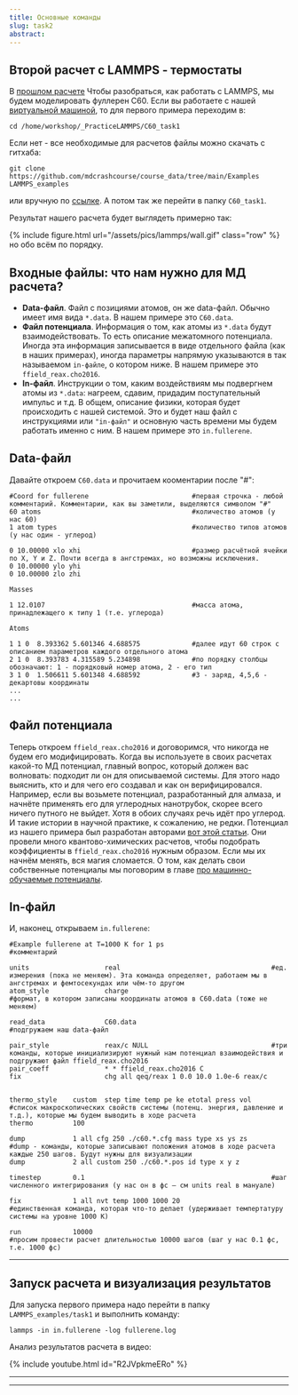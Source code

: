 ```yaml
---
title: Основные команды 
slug: task2
abstract:
---
```

## Второй расчет с LAMMPS - термостаты

В [прошлом расчете](https://mdcrashcourse.github.io/task1.html)  Чтобы разобраться, как работать с LAMMPS, мы будем моделировать фуллерен С60. Если вы работаете с нашей [виртуальной машиной](https://mdcrashcourse.github.io/vm.html), то для первого примера переходим в:

```liquid
cd /home/workshop/_PracticeLAMMPS/C60_task1
```

Если нет - все необходимые для расчетов файлы можно скачать с гитхаба:

```liquid
git clone https://github.com/mdcrashcourse/course_data/tree/main/Examples LAMMPS_examples
```

или вручную по [ссылке](https://github.com/mdcrashcourse/course_data/tree/main/Examples). А потом так же перейти в папку `C60_task1`.


Результат нашего расчета будет выглядеть примерно так:

{% include figure.html
    url="/assets/pics/lammps/wall.gif"
    class="row"
%}
но обо всём по порядку.


## Входные файлы: что нам нужно для МД расчета?

- **Data-файл**. Файл с позициями атомов, он же data-файл. Обычно имеет имя вида `*.data`. В нашем примере это `C60.data`.
- **Файл потенциала**. Информация о том, как атомы из `*.data` будут взаимодействовать. То есть описание межатомного потенциала. Иногда эта информация записывается в виде отдельного файла (как в наших примерах), иногда параметры напрямую указываются в так называемом `in-файле`, о котором ниже. В нашем примере это `ffield_reax.cho2016`.
- **In-файл**. Инструкции о том, каким воздействиям мы подвергнем атомы из `*.data`: нагреем, сдавим, придадим поступательный импульс и т.д. В общем, описание физики, которая будет происходить с нашей системой. Это и будет наш файл с инструкциями или `"in-файл"` и основную часть времени мы будем работать именно с ним. В нашем примере это `in.fullerene`.


## Data-файл

Давайте откроем `C60.data` и прочитаем кооментарии после "#":

```liquid
#Coord for fullerene                          #первая строчка - любой комментарий. Комментарии, как вы заметили, выделяются символом "#"
60 atoms                                      #количество атомов (у нас 60)
1 atom types                                  #количество типов атомов (у нас один - углерод)

0 10.00000 xlo xhi                            #размер расчётной ячейки по X, Y и Z. Почти всегда в ангстремах, но возможны исключения. 
0 10.00000 ylo yhi
0 10.00000 zlo zhi

Masses

1 12.0107                                     #масса атома, принадлежащего к типу 1 (т.е. углерода)

Atoms

1 1 0  8.393362 5.601346 4.688575             #далее идут 60 строк с описанием параметров каждого отдельного атома
2 1 0  8.393783 4.315589 5.234898             #по порядку столбцы обозначают: 1 - порядковый номер атома, 2 - его тип
3 1 0  1.506611 5.601348 4.688592             #3 - заряд, 4,5,6 - декартовы координаты
...
...
```

## Файл потенциала

Теперь откроем `ffield_reax.cho2016` и договоримся, что никогда не будем его модифицировать. Когда вы используете в своих расчетах какой-то МД потенциал, главный вопрос, который должен вас волновать: подходит ли он для описываемой системы. Для этого надо выяснить, кто и для чего его создавал и как он верифицировался. Например, если вы возьмете потенциал, разработанный для алмаза, и начнёте применять его для углеродных нанотрубок, скорее всего ничего путного не выйдет. Хотя в обоих случаях речь идёт про углерод. И такие истории в научной практике, к сожалению, не редки. 
Потенциал из нашего примера был разработан авторами [вот этой статьи](https://pubs.acs.org/doi/abs/10.1021/acs.jpca.6b12429). Они провели много квантово-химических расчетов, чтобы подобрать коэффициенты в `ffield_reax.cho2016` нужным образом. Если мы их начнём менять, вся магия сломается. О том, как делать свои собственные потенциалы мы поговорим в главе [про машинно-обучаемые потенциалы](https://mdcrashcourse.github.io/mtp.html).



## In-файл

И, наконец, открываем `in.fullerene`:

```liquid
#Example fullerene at T=1000 K for 1 ps                           #комментарий

units                   real                                      #ед. измерения (пока не меняем). Эта команда определяет, работаем мы в ангстремах и фемтосекундах или чём-то другом
atom_style              charge                                    #формат, в котором записаны координаты атомов в C60.data (тоже не меняем) 

read_data               C60.data                                  #подгружаем наш data-файл

pair_style              reax/c NULL                               #три команды, которые инициализируют нужный нам потенциал взаимодействия и подгружают файл ffield_reax.cho2016
pair_coeff              * * ffield_reax.cho2016 C
fix                     chg all qeq/reax 1 0.0 10.0 1.0e-6 reax/c


thermo_style    custom  step time temp pe ke etotal press vol     #список макроскопических свойств системы (потенц. энергия, давление и т.д.), которые мы будем выводить в ходе расчета
thermo          100

dump            1 all cfg 250 ./c60.*.cfg mass type xs ys zs      #dump - команды, которые записывают положения атомов в ходе расчета каждые 250 шагов. Будут нужны для визуализации
dump            2 all custom 250 ./c60.*.pos id type x y z

timestep        0.1                                               #шаг численного интегрирования (у нас он в фс – см units real в мануале)

fix             1 all nvt temp 1000 1000 20                       #единственная команда, которая что-то делает (удерживает темпертатуру системы на уровне 1000 К) 

run             10000                                             #просим провести расчет длительностью 10000 шагов (шаг у нас 0.1 фс, т.е. 1000 фс)

```

---



## Запуск расчета и визуализация результатов

Для запуска первого примера надо перейти в папку `LAMMPS_examples/task1` и выполнить команду:

```liquid
lammps -in in.fullerene -log fullerene.log
```

Анализ результатов расчета в видео:

{% include youtube.html id="R2JVpkmeERo" %}

---

---
